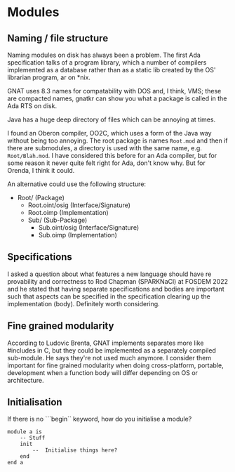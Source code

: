 # Modules

## Naming / file structure

Naming modules on disk has always been a problem. The first Ada specification talks of a program library, which a number of compilers implemented as a database rather than as a static lib created by the OS' librarian program, ar on *nix.

GNAT uses 8.3 names for compatability with DOS and, I think, VMS; these are compacted names, gnatkr can show you what a package is called in the Ada RTS on disk.

Java has a huge deep directory of files which can be annoying at times.

I found an Oberon compiler, OO2C, which uses a form of the Java way without being too annoying. The root package is names ```Root.mod``` and then if there are submodules, a directory is used with the same name, e.g. ```Root/Blah.mod```. I have considered this before for an Ada compiler, but for some reason it never quite felt right for Ada, don't know why. But for Orenda, I think it could.

An alternative could use the following structure:

* Root/ (Package)
  * Root.oint/osig (Interface/Signature)
  * Root.oimp (Implementation)
  * Sub/ (Sub-Package)
    * Sub.oint/osig (Interface/Signature)
    * Sub.oimp (Implementation)

## Specifications

I asked a question about what features a new language should have re provability and correctness to Rod Chapman (SPARKNaCl) at FOSDEM 2022 and he stated that having separate specifications and bodies are important such that aspects can be specified in the specification clearing up the implementation (body). Definitely worth considering.

## Fine grained modularity

According to Ludovic Brenta, GNAT implements separates more like #includes in C, but they could be implemented as a separately compiled sub-module. He says they're not used much anymore. I consider them important for fine grained modularity when doing cross-platform, portable, development when a function body will differ depending on OS or architecture.

## Initialisation

If there is no ```begin`` keyword, how do you initialise a module?

```orenda
module a is
    -- Stuff
    init
        --  Initialise things here?
    end
end a
```